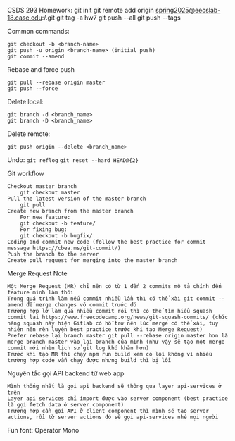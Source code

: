 CSDS 293 Homework:
    git init
    git remote add origin spring2025@eecslab-18.case.edu:<netid>/<project-name>.git
    git tag -a hw7
    git push --all
    git push --tags


Common commands:

    git checkout -b <branch-name>
    git push -u origin <branch-name> (initial push)
    git commit --amend
    
Rebase and force push

    git pull --rebase origin master
    git push --force

Delete local:

    git branch -d <branch_name>
    git branch -D <branch_name>

Delete remote:

    git push origin --delete <branch_name>

Undo:
    `git reflog`
    `git reset --hard HEAD@{2}`

Git workflow

    Checkout master branch
        git checkout master
    Pull the latest version of the master branch
        git pull
    Create new branch from the master branch
        For new feature:
        git checkout -b feature/
        For fixing bug:
        git checkout -b bugfix/
    Coding and commit new code (follow the best practice for commit message https://cbea.ms/git-commit/)
    Push the branch to the server
    Create pull request for merging into the master branch

Merge Request Note

    Một Merge Request (MR) chỉ nên có từ 1 đến 2 commits mô tả chính đến feature mình làm thôi
    Trong quá trình làm nếu commit nhiều lần thì có thể xài git commit --amend để merge changes vô commit trước đó
    Trường hợp lỡ làm quá nhiều commit rồi thì có thể tìm hiểu squash commit lại https://www.freecodecamp.org/news/git-squash-commits/ (chức năng squash này hiện Gitlab có hỗ trợ nên lúc merge có thể xài, tuy nhiên nên rèn luyện best practice trước khi tạo Merge Request)
    Prefer rebase lại branch master git pull --rebase origin master hơn là merge branch master vào lại branch của mình (như vậy sẽ tạo một merge commit mới nhìn lịch sử git log khó khăn hơn)
    Trước khi tạo MR thì chạy npm run build xem có lỗi không vì nhiều trường hợp code vẫn chạy được nhưng build thì bị lỗi

Nguyên tắc gọi API backend từ web app

    Mình thống nhất là gọi api backend sẽ thông qua layer api-services ở trên
    Layer api services chỉ import được vào server component (best practice là gọi fetch data ở server component)
    Trường hợp cần gọi API ở client component thì mình sẽ tạo server actions, rồi từ server actions đó sẽ gọi api-services nhé mọi người

Fun font: Operator Mono
